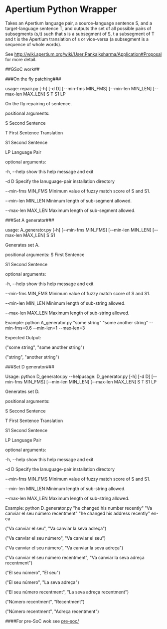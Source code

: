 Apertium Python Wrapper
======================

Takes an Apertium language pair, a source-language sentence S, and a target-language sentence T, and outputs the set of all possible pairs of subsegments (s,t) such that s is a subsegment of S, t a subsegment of T and t is the Apertium translation of s or vice-versa (a subsegment is a sequence of whole words).

See http://wiki.apertium.org/wiki/User:Pankajksharma/Application#Proposal for more detail.

##GSoC work##

###On the fly patching###

usage: repair.py [-h] [-d D] [--min-fms MIN_FMS] [--min-len MIN_LEN]
                 [--max-len MAX_LEN]
                 S T S1 LP

On the fly repairing of sentence.

positional arguments:

  S                  Second Sentence

  T                  First Sentence Translation

  S1                 Second Sentence

  LP                 Language Pair

optional arguments:

  -h, --help         show this help message and exit

  -d D               Specify the lanuguage-pair installation directory

  --min-fms MIN_FMS  Minimum value of fuzzy match score of S and S1.

  --min-len MIN_LEN  Minimum length of sub-segment allowed.

  --max-len MAX_LEN  Maximum length of sub-segment allowed.


###Set A generator###

usage: A_generator.py [-h] [--min-fms MIN_FMS] [--min-len MIN_LEN]
                      [--max-len MAX_LEN]
                      S S1

Generates set A.

positional arguments:
  S                  First Sentence

  S1                 Second Sentence

optional arguments:

  -h, --help         show this help message and exit

  --min-fms MIN_FMS  Minimum value of fuzzy match score of S and S1.

  --min-len MIN_LEN  Minimum length of sub-string allowed.

  --max-len MAX_LEN  Maximum length of sub-string allowed.


Example:  python A_generator.py "some string" "some another string" --min-fms=0.6 --min-len=1 --max-len=3

Expected Output:

("some string", "some another string")

("string", "another string") 


###Set D generator###

Usage: python D_generator.py --helpusage: D_generator.py [-h] [-d D] [--min-fms MIN_FMS] [--min-len MIN_LEN] [--max-len MAX_LEN]
                      S T S1 LP

Generates set D.

positional arguments:

  S                  Second Sentence

  T                  First Sentence Translation

  S1                 Second Sentence

  LP                 Language Pair

optional arguments:

  -h, --help         show this help message and exit

  -d D               Specify the lanuguage-pair installation directory

  --min-fms MIN_FMS  Minimum value of fuzzy match score of S and S1.

  --min-len MIN_LEN  Minimum length of sub-string allowed.

  --max-len MAX_LEN  Maximum length of sub-string allowed.

Example: python D_generator.py "he changed his number recently" "Va canviar el seu número recentment" "he changed his address recently" en-ca

("Va canviar el seu", "Va canviar la seva adreça")

("Va canviar el seu número", "Va canviar el seu")

("Va canviar el seu número", "Va canviar la seva adreça")

("Va canviar el seu número recentment", "Va canviar la seva adreça recentment")

("El seu número", "El seu")

("El seu número", "La seva adreça")

("El seu número recentment", "La seva adreça recentment")

("Número recentment", "Recentment")

("Número recentment", "Adreça recentment")

####For pre-SoC wok see [pre-soc/](/tree/master/pre-soc)